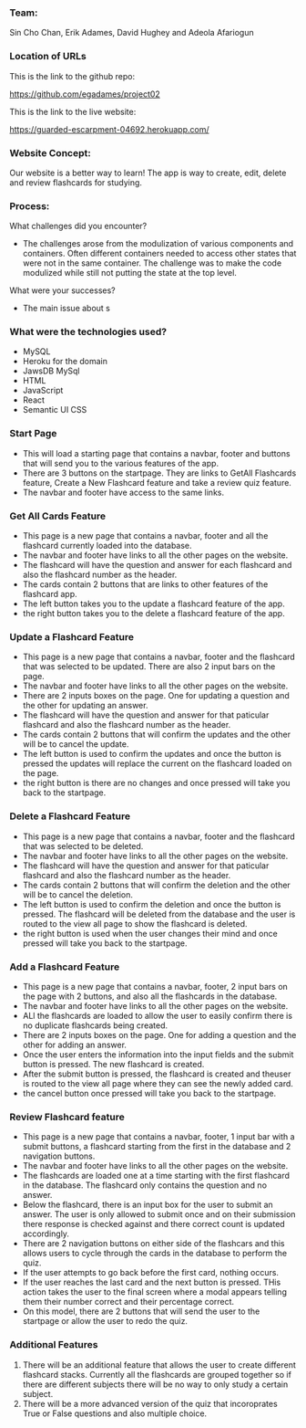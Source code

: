 ### Team: 
Sin Cho Chan, Erik Adames, David Hughey and Adeola Afariogun

### Location of URLs
This is the link to the github repo:

https://github.com/egadames/project02

This is the link to the live website:

https://guarded-escarpment-04692.herokuapp.com/

### Website Concept: 
Our website is a better way to learn!
The app is way to create, edit, delete and review flashcards for studying.

### Process:  

What challenges did you encounter?
  * The challenges arose from the modulization of various components and containers. Often different containers needed to access other states that were not in the same container. The challenge was to make the code modulized while still not putting the state at the top level. 

What were your successes?
  * The main issue about s

### What were the technologies used? 
  * MySQL
  * Heroku for the domain
  * JawsDB MySql
  * HTML
  * JavaScript
  * React
  * Semantic UI CSS

### Start Page
  * This will load a starting page that contains a navbar, footer and buttons that will send you to the various features of the app.
  * There are 3 buttons on the startpage. They are links to GetAll Flashcards feature, Create a New Flashcard feature and take a review quiz feature.
  * The navbar and footer have access to the same links.

### Get All Cards Feature
  * This page is a new page that contains a navbar, footer and all the flashcard currently loaded into the database.
  * The navbar and footer have links to all the other pages on the website.
  * The flashcard will have the question and answer for each flashcard and also the flashcard number as the header.
  * The cards contain 2 buttons that are links to other features of the flashcard app. 
  * The left button takes you to the update a flashcard feature of the app.
  * the right button takes you to the delete a flashcard feature of the app.

### Update a Flashcard Feature
  * This page is a new page that contains a navbar, footer and the flashcard that was selected to be updated. There are also 2 input bars on the page. 
  * The navbar and footer have links to all the other pages on the website.
  * There are 2 inputs boxes on the page. One for updating a question and the other for updating an answer.
  * The flashcard will have the question and answer for that paticular flashcard and also the flashcard number as the header.
  * The cards contain 2 buttons that will confirm the updates and the other will be to cancel the update. 
  * The left button is used to confirm the updates and once the button is pressed the updates will replace the current on the flashcard loaded on the page.
  * the right button is there are no changes and once pressed will take you back to the startpage.

### Delete a Flashcard Feature
  * This page is a new page that contains a navbar, footer and the flashcard that was selected to be deleted. 
  * The navbar and footer have links to all the other pages on the website.
  * The flashcard will have the question and answer for that paticular flashcard and also the flashcard number as the header.
  * The cards contain 2 buttons that will confirm the deletion and the other will be to cancel the deletion. 
  * The left button is used to confirm the deletion and once the button is pressed. The flashcard will be deleted from the database and the user is routed to the view all page to show the flashcard is deleted.
  * the right button is used when the user changes their mind and once pressed will take you back to the startpage.

### Add a Flashcard Feature
  * This page is a new page that contains a navbar, footer, 2 input bars on the page with 2 buttons, and also all the flashcards in the database. 
  * The navbar and footer have links to all the other pages on the website.
  * ALl the flashcards are loaded to allow the user to easily confirm there is no duplicate flashcards being created.
  * There are 2 inputs boxes on the page. One for adding a question and the other for adding an answer.
  * Once the user enters the information into the input fields and the submit button is pressed. The new flashcard is created. 
  * After the submit button is pressed, the flashcard is created and theuser is routed to the view all page where they can see the newly added card.
  * the cancel button once pressed will take you back to the startpage.

### Review Flashcard feature
  * This page is a new page that contains a navbar, footer, 1 input bar with a submit buttons, a flashcard starting from the first in the database and 2 navigation buttons. 
  * The navbar and footer have links to all the other pages on the website.
  * The flashcards are loaded one at a time starting with the first flashcard in the database. The flashcard only contains the question and no answer.
  * Below the flashcard, there is an input box for the user to submit an answer. The user is only allowed to submit once and on their submission there response is checked against and there correct count is updated accordingly. 
  * There are 2 navigation buttons on either side of the flashcars and this allows users to cycle through the cards in the database to perform the quiz. 
  * If the user attempts to go back before the first card, nothing occurs.
  * If the user reaches the last card and the next button is pressed. THis action takes the user to the final screen where a modal appears telling them their number correct and their percentage correct.
  * On this model, there are 2 buttons that will send the user to the startpage or allow the user to redo the quiz.

### Additional Features
1. There will be an additional feature that allows the user to create different flashcard stacks. Currently all the flashcards are grouped together so if there are different subjects there will be no way to only study a certain subject.
2. There will be a more advanced version of the quiz that incoroprates True or False questions and also multiple choice.





